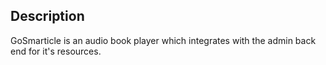 ## Description
GoSmarticle is an audio book player which integrates with the admin back end for it's resources.